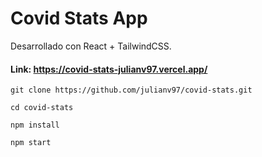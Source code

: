 # Covid Stats App

Desarrollado con React + TailwindCSS.

#### Link: https://covid-stats-julianv97.vercel.app/

```
git clone https://github.com/julianv97/covid-stats.git

cd covid-stats

npm install

npm start
```
